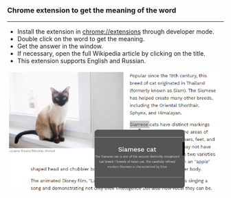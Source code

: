 ### Chrome extension to get the meaning of the word
------------
- Install the extension in [chrome://extensions](chrome://extensions) through developer mode. 
- Double click on the word to get the meaning. 
- Get the answer in the window.
- If necessary, open the full Wikipedia article by clicking on the title.
- This extension supports English and Russian.

![Example](https://github.com/Juliia-b/wikipedia-chrome-extension/blob/master/sample.PNG?raw=true "Example")